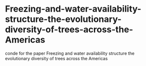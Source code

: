 # Freezing-and-water-availability-structure-the-evolutionary-diversity-of-trees-across-the-Americas
conde for the paper Freezing and water availability structure the evolutionary diversity of trees across the Americas
